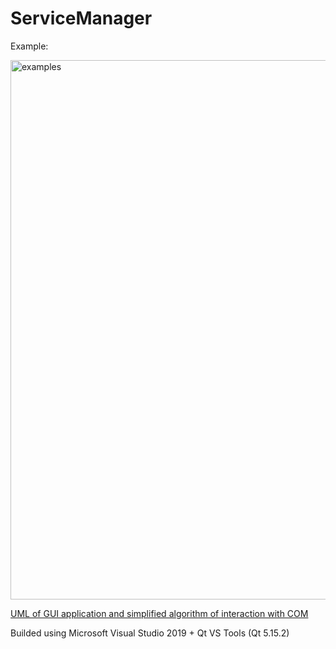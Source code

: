 # ServiceManager

Example:

<img width="863" alt="examples" src="https://user-images.githubusercontent.com/48870780/192868007-906c341f-009e-4b47-b701-de898b718a0d.png">

[UML of GUI application and simplified algorithm of interaction with COM](https://github.com/whoisvaska/ServiceManager/blob/master/uml_and_algorithm.pdf)

Builded using Microsoft Visual Studio 2019 + Qt VS Tools (Qt 5.15.2)
  
